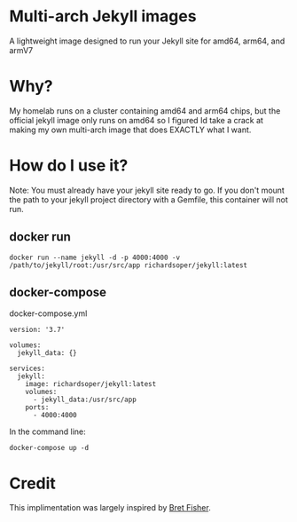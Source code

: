 # Multi-arch Jekyll images

A lightweight image designed to run your Jekyll site for amd64, arm64, and armV7

# Why?

My homelab runs on a cluster containing amd64 and arm64 chips, but the official jekyll image only runs on amd64 so I figured Id take a crack at making my own multi-arch image that does EXACTLY what I want. 

# How do I use it? 

Note: You must already have your jekyll site ready to go. If you don't mount the path to your jekyll project directory with a Gemfile, this container will not run.

## docker run

```
docker run --name jekyll -d -p 4000:4000 -v /path/to/jekyll/root:/usr/src/app richardsoper/jekyll:latest
```

## docker-compose

docker-compose.yml
```
version: '3.7'

volumes:
  jekyll_data: {}

services:
  jekyll:
    image: richardsoper/jekyll:latest
    volumes:
      - jekyll_data:/usr/src/app
    ports:
      - 4000:4000
```
In the command line:
```
docker-compose up -d 
```

# Credit
This implimentation was largely inspired by [Bret Fisher](https://github.com/BretFisher/jekyll-serve). 